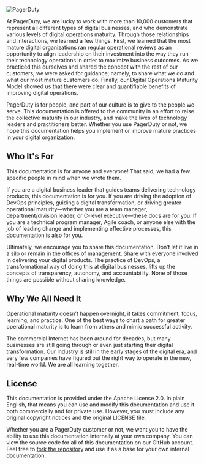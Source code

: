 ![PagerDuty](../assets/img/headers/pagerduty_logo.png)

At PagerDuty, we are lucky to work with more than 10,000 customers that represent all different types of digital businesses, and who demonstrate various levels of digital operations maturity. Through those relationships and interactions, we learned a few things. First, we learned that the most mature digital organizations ran regular operational reviews as an opportunity to align leadership on their investment into the way they run their technology operations in order to maximize business outcomes. As we practiced this ourselves and shared the concept with the rest of our customers, we were asked for guidance; namely, to share what we do and what our most mature customers do. Finally, our Digital Operations Maturity Model showed us that there were clear and quantifiable benefits of improving digital operations.

PagerDuty is for people, and part of our culture is to give to the people we serve. This documentation is offered to the community in an effort to raise the collective maturity in our industry, and make the lives of technology leaders and practitioners better. Whether you use PagerDuty or not, we hope this documentation helps you implement or improve mature practices in your digital organization.

## Who It's For
This documentation is for anyone and everyone! That said, we had a few specific people in mind when we wrote them.

If you are a digital business leader that guides teams delivering technology products, this documentation is for you. If you are driving the adoption of DevOps principles, guiding a digital transformation, or driving greater operational maturity—whether you are a team manager, department/division leader, or C-level executive—these docs are for you. If you are a technical program manager, Agile coach, or anyone else with the job of leading change and implementing effective processes, this documentation is also for you.

Ultimately, we encourage you to share this documentation. Don’t let it live in a silo or remain in the offices of management. Share with everyone involved in delivering your digital products. The practice of DevOps, a transformational way of doing this at digital businesses, lifts up the concepts of transparency, autonomy, and accountability. None of those things are possible without sharing knowledge.

## Why We All Need It
Operational maturity doesn’t happen overnight, it takes commitment, focus, learning, and practice. One of the best ways to chart a path for greater operational maturity is to learn from others and mimic successful activity.

The commercial Internet has been around for decades, but many businesses are still going through or even just starting their digital transformation. Our industry is still in the early stages of the digital era, and very few companies have figured out the right way to operate in the new, real-time world. We are all learning together.

## License
This documentation is provided under the Apache License 2.0. In plain English, that means you can use and modify this documentation and use it both commercially and for private use. However, you must include any original copyright notices and the original LICENSE file.

Whether you are a PagerDuty customer or not, we want you to have the ability to use this documentation internally at your own company. You can view the source code for all of this documentation on our GitHub account. Feel free to [fork the repository](https://github.com/pagerduty/operational-review-docs/fork) and use it as a base for your own internal documentation.
